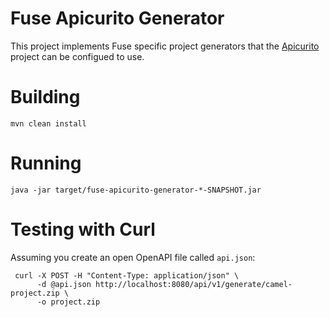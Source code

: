 # Fuse Apicurito Generator

This project implements Fuse specific project generators that the 
[Apicurito](https://github.com/Apicurio/apicurito) project can be 
configued to use.

# Building

    mvn clean install

# Running

    java -jar target/fuse-apicurito-generator-*-SNAPSHOT.jar

# Testing with Curl

Assuming you create an open OpenAPI file called `api.json`:

     curl -X POST -H "Content-Type: application/json" \
          -d @api.json http://localhost:8080/api/v1/generate/camel-project.zip \
          -o project.zip